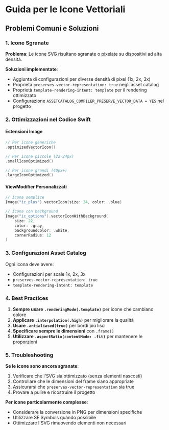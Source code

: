 # Guida per le Icone Vettoriali

## Problemi Comuni e Soluzioni

### 1. Icone Sgranate
**Problema**: Le icone SVG risultano sgranate o pixelate su dispositivi ad alta densità.

**Soluzioni implementate**:
- Aggiunta di configurazioni per diverse densità di pixel (1x, 2x, 3x)
- Proprietà `preserves-vector-representation: true` negli asset catalog
- Proprietà `template-rendering-intent: template` per il rendering ottimizzato
- Configurazione `ASSETCATALOG_COMPILER_PRESERVE_VECTOR_DATA = YES` nel progetto

### 2. Ottimizzazioni nel Codice Swift

#### Estensioni Image
```swift
// Per icone generiche
.optimizedVectorIcon()

// Per icone piccole (22-24px)
.smallIconOptimized()

// Per icone grandi (40px+)
.largeIconOptimized()
```

#### ViewModifier Personalizzati
```swift
// Icona semplice
Image("ic_plus").vectorIcon(size: 24, color: .blue)

// Icona con background
Image("ic_options").vectorIconWithBackground(
    size: 22, 
    color: .gray, 
    backgroundColor: .white, 
    cornerRadius: 12
)
```

### 3. Configurazioni Asset Catalog

Ogni icona deve avere:
- Configurazioni per scale 1x, 2x, 3x
- `preserves-vector-representation: true`
- `template-rendering-intent: template`

### 4. Best Practices

1. **Sempre usare `.renderingMode(.template)`** per icone che cambiano colore
2. **Applicare `.interpolation(.high)`** per migliorare la qualità
3. **Usare `.antialiased(true)`** per bordi più lisci
4. **Specificare sempre le dimensioni** con `.frame()`
5. **Utilizzare `.aspectRatio(contentMode: .fit)`** per mantenere le proporzioni

### 5. Troubleshooting

**Se le icone sono ancora sgranate**:
1. Verificare che l'SVG sia ottimizzato (senza elementi nascosti)
2. Controllare che le dimensioni del frame siano appropriate
3. Assicurarsi che `preserves-vector-representation` sia true
4. Provare a pulire e ricostruire il progetto

**Per icone particolarmente complesse**:
- Considerare la conversione in PNG per dimensioni specifiche
- Utilizzare SF Symbols quando possibile
- Ottimizzare l'SVG rimuovendo elementi non necessari 